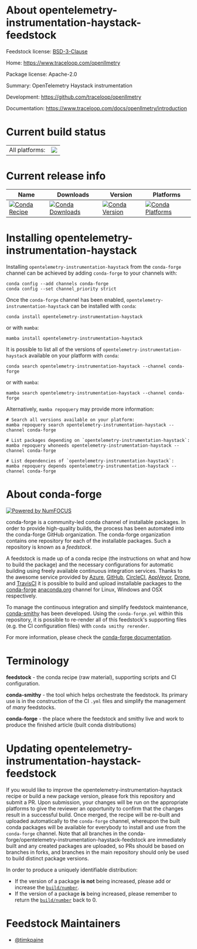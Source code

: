 About opentelemetry-instrumentation-haystack-feedstock
======================================================

Feedstock license: [BSD-3-Clause](https://github.com/conda-forge/opentelemetry-instrumentation-haystack-feedstock/blob/main/LICENSE.txt)

Home: https://www.traceloop.com/openllmetry

Package license: Apache-2.0

Summary: OpenTelemetry Haystack instrumentation

Development: https://github.com/traceloop/openllmetry

Documentation: https://www.traceloop.com/docs/openllmetry/introduction

Current build status
====================


<table><tr><td>All platforms:</td>
    <td>
      <a href="https://dev.azure.com/conda-forge/feedstock-builds/_build/latest?definitionId=25140&branchName=main">
        <img src="https://dev.azure.com/conda-forge/feedstock-builds/_apis/build/status/opentelemetry-instrumentation-haystack-feedstock?branchName=main">
      </a>
    </td>
  </tr>
</table>

Current release info
====================

| Name | Downloads | Version | Platforms |
| --- | --- | --- | --- |
| [![Conda Recipe](https://img.shields.io/badge/recipe-opentelemetry--instrumentation--haystack-green.svg)](https://anaconda.org/conda-forge/opentelemetry-instrumentation-haystack) | [![Conda Downloads](https://img.shields.io/conda/dn/conda-forge/opentelemetry-instrumentation-haystack.svg)](https://anaconda.org/conda-forge/opentelemetry-instrumentation-haystack) | [![Conda Version](https://img.shields.io/conda/vn/conda-forge/opentelemetry-instrumentation-haystack.svg)](https://anaconda.org/conda-forge/opentelemetry-instrumentation-haystack) | [![Conda Platforms](https://img.shields.io/conda/pn/conda-forge/opentelemetry-instrumentation-haystack.svg)](https://anaconda.org/conda-forge/opentelemetry-instrumentation-haystack) |

Installing opentelemetry-instrumentation-haystack
=================================================

Installing `opentelemetry-instrumentation-haystack` from the `conda-forge` channel can be achieved by adding `conda-forge` to your channels with:

```
conda config --add channels conda-forge
conda config --set channel_priority strict
```

Once the `conda-forge` channel has been enabled, `opentelemetry-instrumentation-haystack` can be installed with `conda`:

```
conda install opentelemetry-instrumentation-haystack
```

or with `mamba`:

```
mamba install opentelemetry-instrumentation-haystack
```

It is possible to list all of the versions of `opentelemetry-instrumentation-haystack` available on your platform with `conda`:

```
conda search opentelemetry-instrumentation-haystack --channel conda-forge
```

or with `mamba`:

```
mamba search opentelemetry-instrumentation-haystack --channel conda-forge
```

Alternatively, `mamba repoquery` may provide more information:

```
# Search all versions available on your platform:
mamba repoquery search opentelemetry-instrumentation-haystack --channel conda-forge

# List packages depending on `opentelemetry-instrumentation-haystack`:
mamba repoquery whoneeds opentelemetry-instrumentation-haystack --channel conda-forge

# List dependencies of `opentelemetry-instrumentation-haystack`:
mamba repoquery depends opentelemetry-instrumentation-haystack --channel conda-forge
```


About conda-forge
=================

[![Powered by
NumFOCUS](https://img.shields.io/badge/powered%20by-NumFOCUS-orange.svg?style=flat&colorA=E1523D&colorB=007D8A)](https://numfocus.org)

conda-forge is a community-led conda channel of installable packages.
In order to provide high-quality builds, the process has been automated into the
conda-forge GitHub organization. The conda-forge organization contains one repository
for each of the installable packages. Such a repository is known as a *feedstock*.

A feedstock is made up of a conda recipe (the instructions on what and how to build
the package) and the necessary configurations for automatic building using freely
available continuous integration services. Thanks to the awesome service provided by
[Azure](https://azure.microsoft.com/en-us/services/devops/), [GitHub](https://github.com/),
[CircleCI](https://circleci.com/), [AppVeyor](https://www.appveyor.com/),
[Drone](https://cloud.drone.io/welcome), and [TravisCI](https://travis-ci.com/)
it is possible to build and upload installable packages to the
[conda-forge](https://anaconda.org/conda-forge) [anaconda.org](https://anaconda.org/)
channel for Linux, Windows and OSX respectively.

To manage the continuous integration and simplify feedstock maintenance,
[conda-smithy](https://github.com/conda-forge/conda-smithy) has been developed.
Using the ``conda-forge.yml`` within this repository, it is possible to re-render all of
this feedstock's supporting files (e.g. the CI configuration files) with ``conda smithy rerender``.

For more information, please check the [conda-forge documentation](https://conda-forge.org/docs/).

Terminology
===========

**feedstock** - the conda recipe (raw material), supporting scripts and CI configuration.

**conda-smithy** - the tool which helps orchestrate the feedstock.
                   Its primary use is in the construction of the CI ``.yml`` files
                   and simplify the management of *many* feedstocks.

**conda-forge** - the place where the feedstock and smithy live and work to
                  produce the finished article (built conda distributions)


Updating opentelemetry-instrumentation-haystack-feedstock
=========================================================

If you would like to improve the opentelemetry-instrumentation-haystack recipe or build a new
package version, please fork this repository and submit a PR. Upon submission,
your changes will be run on the appropriate platforms to give the reviewer an
opportunity to confirm that the changes result in a successful build. Once
merged, the recipe will be re-built and uploaded automatically to the
`conda-forge` channel, whereupon the built conda packages will be available for
everybody to install and use from the `conda-forge` channel.
Note that all branches in the conda-forge/opentelemetry-instrumentation-haystack-feedstock are
immediately built and any created packages are uploaded, so PRs should be based
on branches in forks, and branches in the main repository should only be used to
build distinct package versions.

In order to produce a uniquely identifiable distribution:
 * If the version of a package **is not** being increased, please add or increase
   the [``build/number``](https://docs.conda.io/projects/conda-build/en/latest/resources/define-metadata.html#build-number-and-string).
 * If the version of a package **is** being increased, please remember to return
   the [``build/number``](https://docs.conda.io/projects/conda-build/en/latest/resources/define-metadata.html#build-number-and-string)
   back to 0.

Feedstock Maintainers
=====================

* [@timkpaine](https://github.com/timkpaine/)

